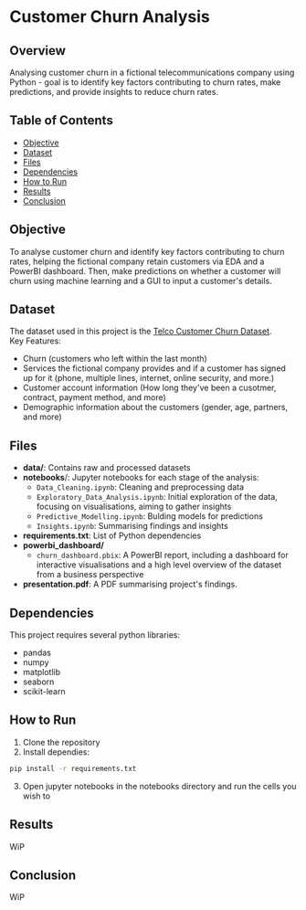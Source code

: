 # Customer Churn Analysis

## Overview
 Analysing customer churn in a fictional telecommunications company using Python - goal is to identify key factors contributing to churn rates, make predictions, and provide insights to reduce churn rates.

 ## Table of Contents
 - [Objective](#objective)
 - [Dataset](#dataset)
 - [Files](#files)
 - [Dependencies](#dependencies)
 - [How to Run](#how-to-run)
 - [Results](#results)
 - [Conclusion](#conclusion)

 ## Objective
 To analyse customer churn and identify key factors contributing to churn rates, helping the fictional company retain customers via EDA and a PowerBI dashboard. Then, make predictions on whether a customer will churn using machine learning and a GUI to input a customer's details.

 ## Dataset
 The dataset used in this project is the [Telco Customer Churn Dataset](https://www.kaggle.com/datasets/blastchar/telco-customer-churn?resource=download).<BR>Key Features:
 - Churn (customers who left within the last month)
 - Services the fictional company provides and if a customer has signed up for it (phone, multiple lines, internet, online security, and more.)
 - Customer account information (How long they've been a cusotmer, contract, payment method, and more)
 - Demographic information about the customers (gender, age, partners, and more)

 ## Files
 - **data/**: Contains raw and processed datasets
 - **notebooks**/: Jupyter notebooks for each stage of the analysis:
    - `Data_Cleaning.ipynb`: Cleaning and preprocessing data
    - `Exploratory_Data_Analysis.ipynb`: Initial exploration of the data, focusing on visualisations, aiming to gather insights 
    - `Predictive_Modelling.ipynb`: Bulding models for predictions 
    - `Insights.ipynb`: Summarising findings and insights
- **requirements.txt**: List of Python dependencies
- **powerbi_dashboard/**
  - `churn_dashboard.pbix`: A PowerBI report, including a dashboard for interactive visualisations and a high level overview of the dataset from a business perspective
- **presentation.pdf**: A PDF summarising project's findings.

## Dependencies
This project requires several python libraries:
- pandas
- numpy
- matplotlib
- seaborn
- scikit-learn
  

## How to Run
1) Clone the repository 
2) Install dependies:
```bash 
pip install -r requirements.txt
```
3) Open jupyter notebooks in the notebooks directory and run the cells you wish to 

## Results
WiP

## Conclusion
WiP

#

